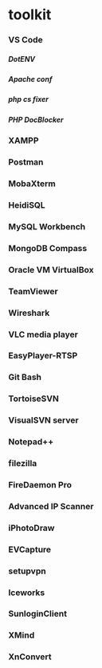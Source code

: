 # toolkit

### VS Code
##### DotENV
##### Apache conf
##### php cs fixer
##### PHP DocBlocker

### XAMPP

### Postman

### MobaXterm

### HeidiSQL

### MySQL Workbench

### MongoDB Compass

### Oracle VM VirtualBox

### TeamViewer

### Wireshark

### VLC media player

### EasyPlayer-RTSP

### Git Bash

### TortoiseSVN

### VisualSVN server

### Notepad++

### filezilla

### FireDaemon Pro

### Advanced IP Scanner

### iPhotoDraw

### EVCapture

### setupvpn

### Iceworks

### SunloginClient

### XMind

### XnConvert
